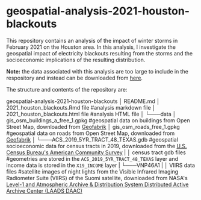 # geospatial-analysis-2021-houston-blackouts

This repository contains an analysis of the impact of winter storms in February 2021 on the Houston area. In this analysis, I investigate the geospatial impact of electricity blackouts resulting from the storms and the socioeconomic implications of the resulting distribution.

**Note:** the data associated with this analysis are too large to include in the respository and instead can be downloaded from [here](https://drive.google.com/file/d/1bTk62xwOzBqWmmT791SbYbHxnCdjmBtw/view?usp=sharing).

The structure and contents of the repository are:

geospatial-analysis-2021-houston-blackouts
│   README.md
│   2021_houston_blackouts.Rmd file        #analysis markdown file
│   2021_houston_blackouts.html file       #analysis HTML file
│
└───data
    │   gis_osm_buildings_a_free_1.gpkg    #geospatial data on buildings from Open Street Map, downloaded from [Geofabrik](https://download.geofabrik.de/)
    │   gis_osm_roads_free_1.gpkg          #geospatial data on roads from Open Street Map, downloaded from [Geofabrik](https://download.geofabrik.de/)
    │
    └───ACS_2019_5YR_TRACT_48_TEXAS.gdb    #geospatial socioeconomic data for census tracts in 2019, downloaded from the [U.S. Census Bureau's American Community Survey](https://www.census.gov/programs-surveys/acs)
    |   │   census tract gdb files         #geometries are stored in the `ACS_2019_5YR_TRACT_48_TEXAS` layer and income data is stored in the `X19_INCOME` layer
    |
    └───VNP46A1
    |   │   VIIRS data files               #satellite images of night lights from the Visible Infrared Imaging Radiometer Suite (VIIRS) of the Suomi satellite, downloaded from NASA's [Level-1 and Atmospheric Archive & Distribution System Distributed Active Archive Center (LAADS DAAC)](https://ladsweb.modaps.eosdis.nasa.gov/)
